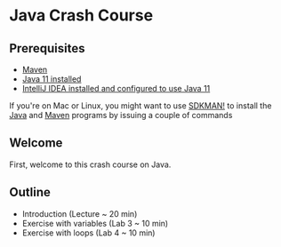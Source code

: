 # Java Crash Course

## Prerequisites

* [Maven](https://maven.apache.org/)
* [Java 11 installed](https://jdk.java.net/11/)
* [IntelliJ IDEA installed and configured to use Java 11](https://www.jetbrains.com/idea/download/)


If you're on Mac or Linux, you might want to use [SDKMAN!](https://sdkman.io/install) to install the [Java](https://sdkman.io/sdks#java) and [Maven](https://sdkman.io/sdks#maven) programs by issuing a couple of commands

## Welcome

First, welcome to this crash course on Java.

## Outline

* Introduction (Lecture ~ 20 min)
* Exercise with variables (Lab 3 ~ 10 min)
* Exercise with loops (Lab 4 ~ 10 min)
